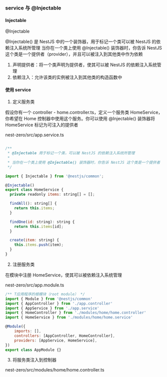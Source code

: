### service 与 @Injectable

#### Injectable

@Injectable

@Injectable() 是 NestJS 中的一个装饰器，用于标记一个类可以被 NestJS 的依赖注入系统所管理
当你在一个类上使用 @Injectable() 装饰器时，你告诉 NestJS 这个类是一个提供者（provider），并且可以被注入到其他类中作为依赖

1. 声明提供者：将一个类声明为提供者，使其可以被 NestJS 的依赖注入系统管理
2. 依赖注入：允许该类的实例被注入到其他类的构造函数中

#### 使用 service

1. 定义服务类

假设你有一个 controller - home.controller.ts，定义一个服务类 HomeService，你希望在 Home 控制器中使用这个服务。你可以使用 @Injectable() 装饰器将 HomeService 标记为可注入的提供者

nest-zero/src/app.service.ts

```javascript

/**
 * @Injectable 用于标记一个类，可以被 NestJS 的依赖注入系统所管理
 *
 * 当你在一个类上使用 @Injectable() 装饰器时，你告诉 NestJS 这个类是一个提供者（provider），并且可以被注入到其他类中作为依赖
 */

import { Injectable } from '@nestjs/common';

@Injectable()
export class HomeService {
  private readonly items: string[] = [];

  findAll(): string[] {
    return this.items;
  }

  findOne(id: string): string {
    return this.items[id];
  }

  create(item: string) {
    this.items.push(item);
  }
}

```

2. 注册服务类

在模块中注册 HomeService，使其可以被依赖注入系统管理

nest-zero/src/app.module.ts

```javascript
/** T应用程序的根模块（root module） */
import { Module } from '@nestjs/common'
import { AppController } from './app.controller'
import { AppService } from './app.service'
import { HomeController } from './modules/home/home.controller'
import { HomeService } from './modules/home/home.service'

@Module({
    imports: [],
    controllers: [AppController, HomeController],
    providers: [AppService, HomeService],
})
export class AppModule {}
```

3. 将服务类注入到控制器

nest-zero/src/modules/home/home.controller.ts
